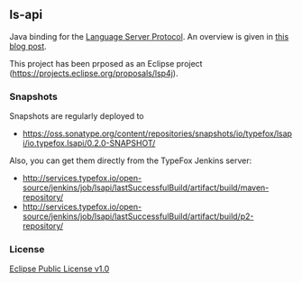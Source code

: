 ## ls-api

Java binding for the [Language Server Protocol](https://github.com/Microsoft/language-server-protocol). An overview is given in [this blog post](http://typefox.io/the-language-server-protocol-in-java).

This project has been prposed as an Eclipse project (https://projects.eclipse.org/proposals/lsp4j).

### Snapshots
Snapshots are regularly deployed to 
 * https://oss.sonatype.org/content/repositories/snapshots/io/typefox/lsapi/io.typefox.lsapi/0.2.0-SNAPSHOT/

Also, you can get them directly from the TypeFox Jenkins server:
 * http://services.typefox.io/open-source/jenkins/job/lsapi/lastSuccessfulBuild/artifact/build/maven-repository/
 * http://services.typefox.io/open-source/jenkins/job/lsapi/lastSuccessfulBuild/artifact/build/p2-repository/

### License

[Eclipse Public License v1.0](https://www.eclipse.org/legal/epl-v10.html)
